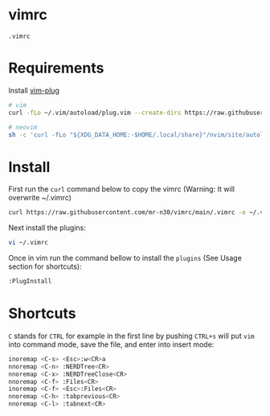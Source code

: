 # vimrc
`.vimrc`

# Requirements
Install [vim-plug](https://github.com/junegunn/vim-plug.git)
```bash
# vim
curl -fLo ~/.vim/autoload/plug.vim --create-dirs https://raw.githubusercontent.com/junegunn/vim-plug/master/plug.vim

# neovim
sh -c 'curl -fLo "${XDG_DATA_HOME:-$HOME/.local/share}"/nvim/site/autoload/plug.vim --create-dirs https://raw.githubusercontent.com/junegunn/vim-plug/master/plug.vim'
```

# Install
First run the `curl` command below to copy the vimrc (Warning: It will overwrite ~/.vimrc)
```bash
curl https://raw.githubusercontent.com/mr-n30/vimrc/main/.vimrc -o ~/.vimrc
```

Next install the plugins:
```bash
vi ~/.vimrc
```

Once in vim run the command bellow to install the `plugins` (See Usage section for shortcuts):
```bash
:PlugInstall
```

# Shortcuts
`C` stands for `CTRL` for example in the first line by pushing `CTRL+s` will put `vim` into command mode, save the file, and enter into insert mode:
```bash
inoremap <C-s> <Esc>:w<CR>a
nnoremap <C-n> :NERDTree<CR>
nnoremap <C-x> :NERDTreeClose<CR>
nnoremap <C-f> :Files<CR>
inoremap <C-f> <Esc>:Files<CR>
nnoremap <C-h> :tabprevious<CR>
nnoremap <C-l> :tabnext<CR>
```
